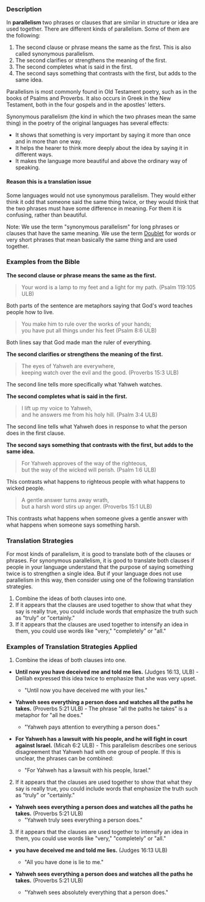 
###  Description

In **parallelism** two phrases or clauses that are similar in structure or idea are used together. There are different kinds of parallelism. Some of them are the following: 

  1. The second clause or phrase means the same as the first. This is also called synonymous parallelism. 
  1. The second clarifies or strengthens the meaning of the first. 
  1. The second completes what is said in the first. 
  1. The second says something that contrasts with the first, but adds to the same idea. 

Parallelism is most commonly found in Old Testament poetry, such as in the books of Psalms and Proverbs.  It also occurs in Greek in the New Testament, both in the four gospels and in the apostles' letters.  

Synonymous parallelism (the kind in which the two phrases mean the same thing) in the poetry of the original languages has several effects: 

  * It shows that something is very important by saying it more than once and in more than one way. 
  * It helps the hearer to think more deeply about the idea by saying it in different ways. 
  * It makes the language more beautiful and above the ordinary way of speaking.

#### Reason this is a translation issue

Some languages would not use synonymous parallelism. They would either think it odd that someone said the same thing twice, or they would think that the two phrases must have some difference in meaning. For them it is confusing, rather than beautiful.

Note: We use the term "synonymous parallelism" for long phrases or clauses that have the same meaning.  We use the term  [Doublet](../figs-doublet/01.md) for words or very short phrases that mean basically the same thing and are used together.

### Examples from the Bible

**The second clause or phrase means the same as the first.**

>Your word is a lamp to my feet
>and a light for my path. (Psalm 119:105 ULB) 

Both parts of the sentence are metaphors saying that God's word teaches people how to live. 

>You make him to rule over the works of your hands;  
>you have put all things under his feet (Psalm 8:6 ULB)

Both lines say that God made man the ruler of everything. 

**The second clarifies or strengthens the meaning of the first.**

>The eyes of Yahweh are everywhere,  
>keeping watch over the evil and the good. (Proverbs 15:3 ULB)  

The second line tells more specifically what Yahweh watches. 

**The second completes what is said in the first.** 

>I lift up my voice to Yahweh,  
>and he answers me from his holy hill. (Psalm 3:4 ULB)

The second line tells what Yahweh does in response to what the person does in the first clause. 

**The second says something that contrasts with the first, but adds to the same idea.** 

>For Yahweh approves of the way of the righteous,  
>but the way of the wicked will perish. (Psalm 1:6 ULB)

This contrasts what happens to righteous people with what happens to wicked people. 

>A gentle answer turns away wrath,  
>but a harsh word stirs up anger. (Proverbs 15:1 ULB)

This contrasts what happens when someone gives a gentle answer with what happens when someone says something harsh.  

### Translation Strategies

For most kinds of parallelism, it is good to translate both of the clauses or phrases. For synonymous parallelism, it is good to translate both clauses if people in your language understand that the purpose of saying something twice is to strengthen a single idea. But if your language does not use parallelism in this way, then consider using one of the following translation strategies.

  1. Combine the ideas of both clauses into one. 
  1. If it appears that the clauses are used together to show that what they say is really true, you could include words that emphasize the truth such as "truly" or "certainly." 
  1. If it appears that the clauses are used together to intensify an idea in them, you could use words like "very," "completely" or "all." 

### Examples of Translation Strategies Applied

1. Combine the ideas of both clauses into one. 

  * **Until now you have deceived me and told me lies.** (Judges 16:13, ULB) - Delilah expressed this idea twice to emphasize that she was very upset. 
      * "Until now you have deceived me with your lies."

  * **Yahweh sees everything a person does and watches all the paths he takes.** (Proverbs 5:21 ULB) - The phrase "all the paths he takes" is a metaphor for "all he does."
      * "Yahweh pays attention to everything a person does."

  * **For Yahweh has a lawsuit with his people, and he will fight in court against Israel.** (Micah 6:2 ULB) - This parallelism describes one serious disagreement that Yahweh had with one group of people. If this is unclear, the phrases can be combined:
      * "For Yahweh has a lawsuit with his people, Israel."

2. If it appears that the clauses are used together to show that what they say is really true, you could include words that emphasize the truth such as "truly" or "certainly." 

  * **Yahweh sees everything a person does and watches all the paths he takes.** (Proverbs 5:21 ULB)
      * "Yahweh truly sees everything a person does."

3. If it appears that the clauses are used together to intensify an idea in them, you could use words like "very," "completely" or "all." 

  * **you have deceived me and told me lies.** (Judges 16:13 ULB)
      * "All you have done is lie to me."

  * **Yahweh sees everything a person does and watches all the paths he takes.** (Proverbs 5:21 ULB)
      * "Yahweh sees absolutely everything that a person does."